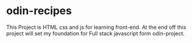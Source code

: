 # odin-recipes
This Project is HTML css and js for learning front-end. At the end off this project will set my foundation for Full stack javascript form odin-project.